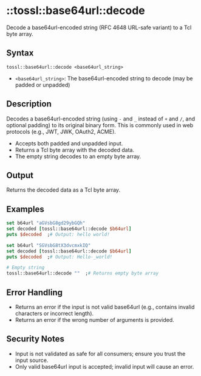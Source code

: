 # ::tossl::base64url::decode

Decode a base64url-encoded string (RFC 4648 URL-safe variant) to a Tcl byte array.

## Syntax

    tossl::base64url::decode <base64url_string>

- `<base64url_string>`: The base64url-encoded string to decode (may be padded or unpadded)

## Description

Decodes a base64url-encoded string (using `-` and `_` instead of `+` and `/`, and optional padding) to its original binary form. This is commonly used in web protocols (e.g., JWT, JWK, OAuth2, ACME).

- Accepts both padded and unpadded input.
- Returns a Tcl byte array with the decoded data.
- The empty string decodes to an empty byte array.

## Output

Returns the decoded data as a Tcl byte array.

## Examples

```tcl
set b64url "aGVsbG8gd29ybGQh"
set decoded [tossl::base64url::decode $b64url]
puts $decoded  ;# Output: hello world!

set b64url "SGVsbG8tX3dvcmxkIQ"
set decoded [tossl::base64url::decode $b64url]
puts $decoded  ;# Output: Hello-_world!

# Empty string
tossl::base64url::decode ""  ;# Returns empty byte array
```

## Error Handling

- Returns an error if the input is not valid base64url (e.g., contains invalid characters or incorrect length).
- Returns an error if the wrong number of arguments is provided.

## Security Notes

- Input is not validated as safe for all consumers; ensure you trust the input source.
- Only valid base64url input is accepted; invalid input will cause an error. 